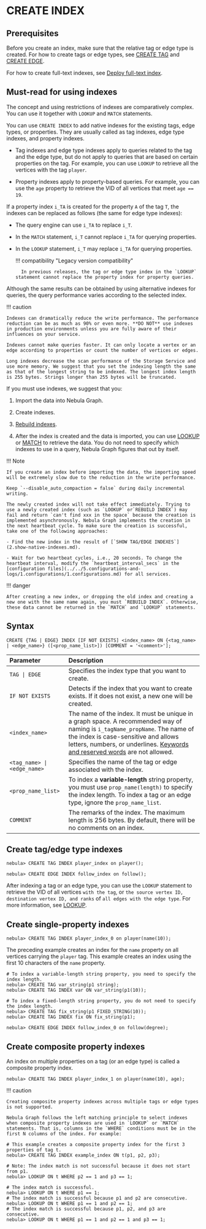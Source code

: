 # CREATE INDEX

## Prerequisites

Before you create an index, make sure that the relative tag or edge type is created. For how to create tags or edge types, see [CREATE TAG](../10.tag-statements/1.create-tag.md) and [CREATE EDGE](../11.edge-type-statements/1.create-edge.md).

For how to create full-text indexes, see [Deploy full-text index](../../4.deployment-and-installation/6.deploy-text-based-index/2.deploy-es.md).

## Must-read for using indexes

The concept and using restrictions of indexes are comparatively complex. You can use it together with `LOOKUP` and `MATCH` statements.

You can use `CREATE INDEX` to add native indexes for the existing tags, edge types, or properties. They are usually called as tag indexes, edge type indexes, and property indexes.

- Tag indexes and edge type indexes apply to queries related to the tag and the edge type, but do not apply to queries that are based on certain properties on the tag. For example, you can use `LOOKUP` to retrieve all the vertices with the tag `player`.

- Property indexes apply to property-based queries. For example, you can use the `age` property to retrieve the VID of all vertices that meet `age == 19`.

If a property index `i_TA` is created for the property `A` of the tag `T`, the indexes can be replaced as follows (the same for edge type indexes):

- The query engine can use `i_TA` to replace `i_T`.

- In the `MATCH` statement, `i_T` cannot replace `i_TA` for querying properties.

- In the `LOOKUP` statement, `i_T` may replace `i_TA` for querying properties.

  !!! compatibility "Legacy version compatibility"

        In previous releases, the tag or edge type index in the `LOOKUP` statement cannot replace the property index for property queries.

Although the same results can be obtained by using alternative indexes for queries, the query performance varies according to the selected index.

!!! caution

    Indexes can dramatically reduce the write performance. The performance reduction can be as much as 90% or even more. **DO NOT** use indexes in production environments unless you are fully aware of their influences on your service.
    
    Indexes cannot make queries faster. It can only locate a vertex or an edge according to properties or count the number of vertices or edges.

    Long indexes decrease the scan performance of the Storage Service and use more memory. We suggest that you set the indexing length the same as that of the longest string to be indexed. The longest index length is 255 bytes. Strings longer than 255 bytes will be truncated.

If you must use indexes, we suggest that you:

1. Import the data into Nebula Graph.

2. Create indexes.

3. [Rebuild indexes](4.rebuild-native-index.md).

4. After the index is created and the data is imported, you can use [LOOKUP](../7.general-query-statements/5.lookup.md) or [MATCH](../7.general-query-statements/2.match.md) to retrieve the data. You do not need to specify which indexes to use in a query, Nebula Graph figures that out by itself.

!!! Note

    If you create an index before importing the data, the importing speed will be extremely slow due to the reduction in the write performance.

    Keep `--disable_auto_compaction = false` during daily incremental writing.

    The newly created index will not take effect immediately. Trying to use a newly created index (such as `LOOKUP` or`REBUILD INDEX`) may fail and return `can't find xxx in the space` because the creation is implemented asynchronously. Nebula Graph implements the creation in the next heartbeat cycle. To make sure the creation is successful, take one of the following approaches:

    - Find the new index in the result of [`SHOW TAG/EDGE INDEXES`](2.show-native-indexes.md).

    - Wait for two heartbeat cycles, i.e., 20 seconds. To change the heartbeat interval, modify the `heartbeat_interval_secs` in the [configuration files](../../5.configurations-and-logs/1.configurations/1.configurations.md) for all services.

!!! danger

    After creating a new index, or dropping the old index and creating a new one with the same name again, you must `REBUILD INDEX`. Otherwise, these data cannot be returned in the `MATCH` and `LOOKUP` statements.

## Syntax

```ngql
CREATE {TAG | EDGE} INDEX [IF NOT EXISTS] <index_name> ON {<tag_name> | <edge_name>} ([<prop_name_list>]) [COMMENT = '<comment>'];
```

|Parameter|Description|
|:---|:---|
|`TAG \| EDGE`|Specifies the index type that you want to create.|
|`IF NOT EXISTS`|Detects if the index that you want to create exists. If it does not exist, a new one will be created.|
|`<index_name>`|The name of the index. It must be unique in a graph space. A recommended way of naming is `i_tagName_propName`. The name of the index is case-sensitive and allows letters, numbers, or underlines. [Keywords and reserved words](../../3.ngql-guide/1.nGQL-overview/keywords-and-reserved-words.md) are not allowed.|
|`<tag_name> \| <edge_name>`|Specifies the name of the tag or edge associated with the index.|
|`<prop_name_list>`|To index a **variable-length** string property, you must use `prop_name(length)` to specify the index length. To index a tag or an edge type, ignore the `prop_name_list`.|
|`COMMENT`|The remarks of the index. The maximum length is 256 bytes. By default, there will be no comments on an index.|

## Create tag/edge type indexes

```ngql
nebula> CREATE TAG INDEX player_index on player();
```

```ngql
nebula> CREATE EDGE INDEX follow_index on follow();
```

After indexing a tag or an edge type, you can use the `LOOKUP` statement to retrieve the VID of all vertices `with the tag`, or `the source vertex ID, destination vertex ID, and ranks` of `all edges with the edge type`. For more information, see [LOOKUP](../7.general-query-statements/5.lookup.md).

## Create single-property indexes

```ngql
nebula> CREATE TAG INDEX player_index_0 on player(name(10));
```

The preceding example creates an index for the `name` property on all vertices carrying the `player` tag. This example creates an index using the first 10 characters of the `name` property.

```ngql
# To index a variable-length string property, you need to specify the index length.
nebula> CREATE TAG var_string(p1 string);
nebula> CREATE TAG INDEX var ON var_string(p1(10));

# To index a fixed-length string property, you do not need to specify the index length.
nebula> CREATE TAG fix_string(p1 FIXED_STRING(10));
nebula> CREATE TAG INDEX fix ON fix_string(p1);
```

```ngql
nebula> CREATE EDGE INDEX follow_index_0 on follow(degree);
```

## Create composite property indexes

An index on multiple properties on a tag (or an edge type) is called a composite property index.

```ngql
nebula> CREATE TAG INDEX player_index_1 on player(name(10), age);
```

!!! caution

    Creating composite property indexes across multiple tags or edge types is not supported.

    Nebula Graph follows the left matching principle to select indexes when composite property indexes are used in `LOOKUP` or `MATCH` statements. That is, columns in the `WHERE` conditions must be in the first N columns of the index. For example:

```ngql
# This example creates a composite property index for the first 3 properties of tag t.
nebula> CREATE TAG INDEX example_index ON t(p1, p2, p3);

# Note: The index match is not successful because it does not start from p1.
nebula> LOOKUP ON t WHERE p2 == 1 and p3 == 1; 

# The index match is successful.
nebula> LOOKUP ON t WHERE p1 == 1;  
# The index match is successful because p1 and p2 are consecutive.
nebula> LOOKUP ON t WHERE p1 == 1 and p2 == 1;  
# The index match is successful because p1, p2, and p3 are consecutive.
nebula> LOOKUP ON t WHERE p1 == 1 and p2 == 1 and p3 == 1; 
```
